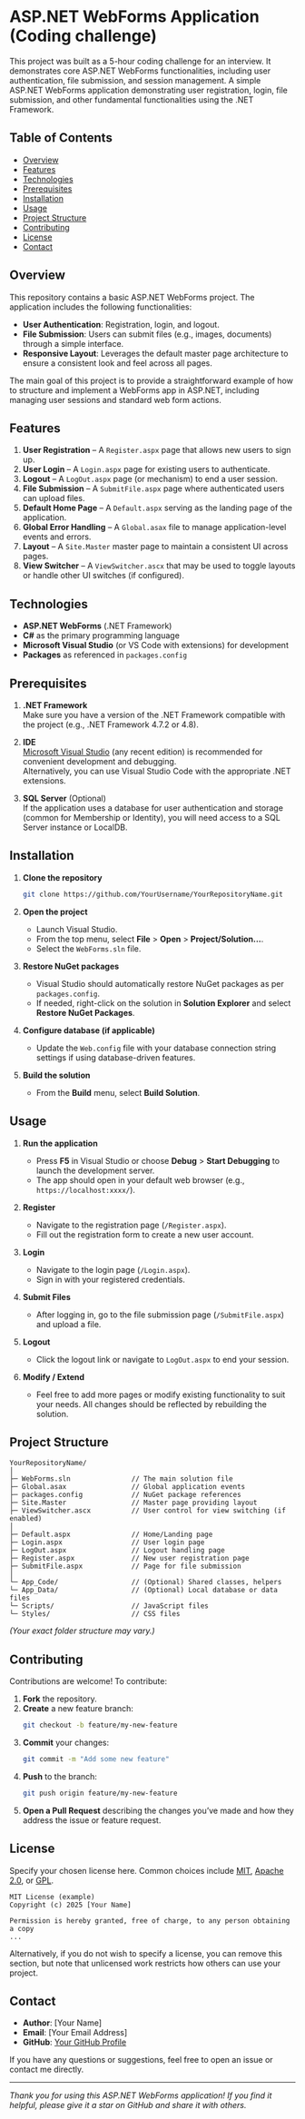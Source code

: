 # ASP.NET WebForms Application (Coding challenge)

This project was built as a 5-hour coding challenge for an interview. It demonstrates core ASP.NET WebForms functionalities, including user authentication, file submission, and session management. A simple ASP.NET WebForms application demonstrating user registration, login, file submission, and other fundamental functionalities using the .NET Framework.

## Table of Contents

- [Overview](#overview)
- [Features](#features)
- [Technologies](#technologies)
- [Prerequisites](#prerequisites)
- [Installation](#installation)
- [Usage](#usage)
- [Project Structure](#project-structure)
- [Contributing](#contributing)
- [License](#license)
- [Contact](#contact)

## Overview

This repository contains a basic ASP.NET WebForms project. The application includes the following functionalities:

- **User Authentication**: Registration, login, and logout.
- **File Submission**: Users can submit files (e.g., images, documents) through a simple interface.
- **Responsive Layout**: Leverages the default master page architecture to ensure a consistent look and feel across all pages.

The main goal of this project is to provide a straightforward example of how to structure and implement a WebForms app in ASP.NET, including managing user sessions and standard web form actions.

## Features

1. **User Registration** – A `Register.aspx` page that allows new users to sign up.
2. **User Login** – A `Login.aspx` page for existing users to authenticate.
3. **Logout** – A `LogOut.aspx` page (or mechanism) to end a user session.
4. **File Submission** – A `SubmitFile.aspx` page where authenticated users can upload files.
5. **Default Home Page** – A `Default.aspx` serving as the landing page of the application.
6. **Global Error Handling** – A `Global.asax` file to manage application-level events and errors.
7. **Layout** – A `Site.Master` master page to maintain a consistent UI across pages.
8. **View Switcher** – A `ViewSwitcher.ascx` that may be used to toggle layouts or handle other UI switches (if configured).

## Technologies

- **ASP.NET WebForms** (.NET Framework)
- **C#** as the primary programming language
- **Microsoft Visual Studio** (or VS Code with extensions) for development
- **Packages** as referenced in `packages.config`

## Prerequisites

1. **.NET Framework**  
   Make sure you have a version of the .NET Framework compatible with the project (e.g., .NET Framework 4.7.2 or 4.8).

2. **IDE**  
   [Microsoft Visual Studio](https://visualstudio.microsoft.com/) (any recent edition) is recommended for convenient development and debugging.  
   Alternatively, you can use Visual Studio Code with the appropriate .NET extensions.

3. **SQL Server** (Optional)  
   If the application uses a database for user authentication and storage (common for Membership or Identity), you will need access to a SQL Server instance or LocalDB.

## Installation

1. **Clone the repository**  
   ```bash
   git clone https://github.com/YourUsername/YourRepositoryName.git
   ```
2. **Open the project**  
   - Launch Visual Studio.
   - From the top menu, select **File** > **Open** > **Project/Solution...**.
   - Select the `WebForms.sln` file.

3. **Restore NuGet packages**  
   - Visual Studio should automatically restore NuGet packages as per `packages.config`.
   - If needed, right-click on the solution in **Solution Explorer** and select **Restore NuGet Packages**.

4. **Configure database (if applicable)**  
   - Update the `Web.config` file with your database connection string settings if using database-driven features.

5. **Build the solution**  
   - From the **Build** menu, select **Build Solution**.

## Usage

1. **Run the application**  
   - Press **F5** in Visual Studio or choose **Debug** > **Start Debugging** to launch the development server.
   - The app should open in your default web browser (e.g., `https://localhost:xxxx/`).

2. **Register**  
   - Navigate to the registration page (`/Register.aspx`).
   - Fill out the registration form to create a new user account.

3. **Login**  
   - Navigate to the login page (`/Login.aspx`).
   - Sign in with your registered credentials.

4. **Submit Files**  
   - After logging in, go to the file submission page (`/SubmitFile.aspx`) and upload a file.

5. **Logout**  
   - Click the logout link or navigate to `LogOut.aspx` to end your session.

6. **Modify / Extend**  
   - Feel free to add more pages or modify existing functionality to suit your needs. All changes should be reflected by rebuilding the solution.

## Project Structure

```
YourRepositoryName/
│
├─ WebForms.sln               // The main solution file
├─ Global.asax                // Global application events
├─ packages.config            // NuGet package references
├─ Site.Master                // Master page providing layout
├─ ViewSwitcher.ascx          // User control for view switching (if enabled)
│
├─ Default.aspx               // Home/Landing page
├─ Login.aspx                 // User login page
├─ LogOut.aspx                // Logout handling page
├─ Register.aspx              // New user registration page
├─ SubmitFile.aspx            // Page for file submission
│
└─ App_Code/                  // (Optional) Shared classes, helpers
└─ App_Data/                  // (Optional) Local database or data files
└─ Scripts/                   // JavaScript files
└─ Styles/                    // CSS files
```

*(Your exact folder structure may vary.)*

## Contributing

Contributions are welcome! To contribute:

1. **Fork** the repository.
2. **Create** a new feature branch:  
   ```bash
   git checkout -b feature/my-new-feature
   ```
3. **Commit** your changes:  
   ```bash
   git commit -m "Add some new feature"
   ```
4. **Push** to the branch:  
   ```bash
   git push origin feature/my-new-feature
   ```
5. **Open a Pull Request** describing the changes you’ve made and how they address the issue or feature request.

## License

Specify your chosen license here. Common choices include [MIT](https://choosealicense.com/licenses/mit/), [Apache 2.0](https://choosealicense.com/licenses/apache-2.0/), or [GPL](https://choosealicense.com/licenses/gpl-3.0/).

```
MIT License (example)
Copyright (c) 2025 [Your Name]

Permission is hereby granted, free of charge, to any person obtaining a copy
...
```

Alternatively, if you do not wish to specify a license, you can remove this section, but note that unlicensed work restricts how others can use your project.

## Contact

- **Author**: [Your Name]
- **Email**: [Your Email Address]
- **GitHub**: [Your GitHub Profile](https://github.com/YourUsername)

If you have any questions or suggestions, feel free to open an issue or contact me directly.

---

*Thank you for using this ASP.NET WebForms application! If you find it helpful, please give it a star on GitHub and share it with others.*
